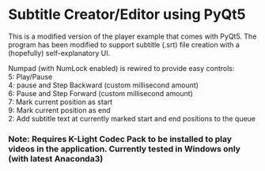 # Subtitle Creator/Editor using PyQt5
This is a modified version of the player example that comes with PyQt5. The program has been modified to support
subtitle (.srt) file creation with a (hopefully) self-explanatory UI.

Numpad (with NumLock enabled) is rewired to provide easy controls: <br>
  5: Play/Pause <br>
  4: pause and Step Backward (custom millisecond amount) <br>
  6: Pause and Step Forward (custom millisecond amount) <br>
  7: Mark current position as start <br>
  9: Mark current position as end <br>
  2: Add subtitle text at currently marked start and end positions to the queue <br>

### Note: Requires K-Light Codec Pack to be installed to play videos in the application. Currently tested in Windows only (with latest Anaconda3)
